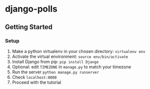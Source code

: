 django-polls
===

Getting Started
---

### Setup ###
1. Make a python virtualenv in your chosen directory: ``virtualenv env``
2. Activate the virtual environment: ``source env/bin/activate``
3. Install Django from pip: ``pip install Django``
4. Optional: edit ``TIMEZONE`` in ``manage.py`` to match your timezone
4. Run the server ``python manage.py runserver``
5. Check ``localhost:8000`` 
6. Proceed with the tutorial
